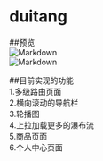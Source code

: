 # duitang  

##预览  
![Markdown](http://i2.bvimg.com/643216/e6880e160f5e2399.gif)<br />
![Markdown](http://i2.bvimg.com/643216/2ce75330167ecdc9.gif)<br />

##目前实现的功能    
1.多级路由页面    
2.横向滚动的导航栏    
3.轮播图    
4.上拉加载更多的瀑布流  
5.商品页面  
6.个人中心页面  